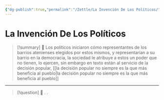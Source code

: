 ```yaml
---
{"dg-publish":true,"permalink":"/Zettle/La Invención De Los Políticos/","title":"la invención de los políticos","updated":"2023-12-30T18:06:06.352-05:00"}
---
```



# La Invención De Los Políticos

> [!summary] 🧠
> Los políticos iniciaron cómo representantes de los barrios atenienses elegidos por estos mismos, y representarían a su barrio en la democracia, la sociedad le atribuye a estos un poder que no tienen, lo ejercen, sin embargo en texto están al servicio de la decisión popular, [[la decisión popular no siempre es la que más beneficia al pueblo\|la decisión popular no siempre es la que más beneficia al pueblo]]

- - - 
> [!question] 🔗
> .
> .
